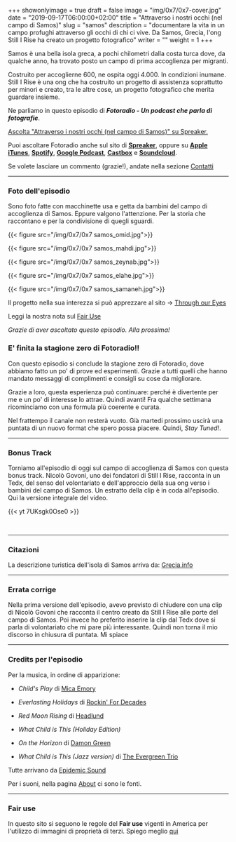 +++
showonlyimage = true
draft = false
image = "img/0x7/0x7-cover.jpg"
date = "2019-09-17T06:00:00+02:00"
title = "Attraverso i nostri occhi (nel campo di Samos)"
slug = "samos"
description = "documentare la vita in un campo profughi attraverso gli occhi di chi ci vive. Da Samos, Grecia, l'ong Still I Rise ha creato un progetto fotografico"
writer = ""
weight = 1
+++

Samos è una bella isola greca, a pochi chilometri dalla costa turca dove, da qualche anno, ha trovato posto un campo di prima accoglienza per migranti.
<!--more-->

Costruito per accoglierne 600, ne ospita oggi 4.000. In condizioni inumane. Still I Rise è una ong che ha costruito un progetto di assistenza soprattutto per minori e creato, tra le altre cose, un progetto fotografico che merita guardare insieme.

Ne parliamo in questo episodio di **_Fotoradio - Un podcast che parla di fotografie_**.

<a class="spreaker-player" href="https://www.spreaker.com/episode/19119852" data-resource="episode_id=19119852" data-width="100%" data-height="200px" data-theme="light" data-playlist="false" data-playlist-continuous="false" data-autoplay="false" data-live-autoplay="false" data-chapters-image="true" data-episode-image-position="right" data-hide-logo="false" data-hide-likes="false" data-hide-comments="false" data-hide-sharing="false" data-hide-download="true">Ascolta "Attraverso i nostri occhi (nel campo di Samos)" su Spreaker.</a>

Puoi ascoltare Fotoradio anche sul sito di <a href="https://www.spreaker.com/show/fotoradio-un-podcast-sulle-fotografie">**Spreaker**</a>, oppure su <a target="blank" href="https://podcasts.apple.com/it/podcast/fotoradio-un-podcast-sulle-fotografie/id1473090985">**Apple iTunes**</a>, <a target="blank" href="https://open.spotify.com/show/3dzBBFOJD2gaz2pRdhlzYh">**Spotify**</a>, <a target="blank" href="https://www.google.com/podcasts?feed=aHR0cHM6Ly93d3cuc3ByZWFrZXIuY29tL3Nob3cvMzYwNzI4OS9lcGlzb2Rlcy9mZWVk">**Google Podcast**</a>, <a target="blank" href="https://castbox.fm/channel/Fotoradio-un-podcast-sulle-fotografie-id2203635?country=it">**Castbox**</a> e <a target="blank" href="https://soundcloud.com/user-153455998">**Soundcloud**</a>.

Se volete lasciare un commento (grazie!), andate nella sezione <a href="/contact/">Contatti</a>

- - -

### Foto dell'episodio

Sono foto fatte con macchinette usa e getta da bambini del campo di accoglienza di Samos. Eppure valgono l'attenzione. Per la storia che raccontano e per la condivisione di quegli sguardi.

<!--
{{< figure src="/img/0x7/0x7 samos_omid.jpg" caption="⬆︎ _Operazione Mare Nostrum, la Fregata Bergamini della Marina Militare salva un barcone di 500 migranti al largo della Libia._ © Massimo Sestini<br>* ">}}
-->

{{< figure src="/img/0x7/0x7 samos_omid.jpg">}}

{{< figure src="/img/0x7/0x7 samos_mahdi.jpg">}}

{{< figure src="/img/0x7/0x7 samos_zeynab.jpg">}}

{{< figure src="/img/0x7/0x7 samos_elahe.jpg">}}

{{< figure src="/img/0x7/0x7 samos_samaneh.jpg">}}




Il progetto nella sua interezza si può apprezzare al sito -> <a target="blank" href="https://through-oureyes.com/">Through our Eyes</a>

Leggi la nostra nota sul <a target="blank" href="/static_page/fair_use/">Fair Use</a>

_Grazie di aver ascoltato questo episodio. Alla prossima!_


### E' finita la stagione zero di Fotoradio!!

Con questo episodio si conclude la stagione zero di Fotoradio, dove abbiamo fatto un po' di prove ed esperimenti. Grazie a tutti quelli che hanno mandato messaggi di complimenti e consigli su cose da migliorare.

Grazie a loro, questa esperienza può continuare: perché è divertente per me e un po' di interesse lo attrae. Quindi avanti!
Fra qualche settimana ricominciamo con una formula più coerente e curata.

Nel frattempo il canale non resterà vuoto. Già martedi prossimo uscirà una puntata di un nuovo format che spero possa piacere. Quindi, _Stay Tuned!_.


- - -

### Bonus Track

Torniamo all'episodio di oggi sul campo di accoglienza di Samos con questa bonus track.
Nicolò Govoni, uno dei fondatori di Still I Rise, racconta in un Tedx, del senso del volontariato e dell'approccio della sua ong verso i bambini del campo di Samos.
Un estratto della clip è in coda all'episodio. Qui la versione integrale del video.

{{< yt 7UKsgk0Ose0 >}}


<br>

- - -

### Citazioni

La descrizione turistica dell'isola di Samos arriva da: <a href="https://www.grecia.info/isole-egeo-settentrionale/samos/" target="blank">Grecia.info</a>

<!--

- Fabrizio Gatti, con le immagini di Massimo Sestini, _Dimmi dove sei_, National Geographic Italia, giugno 2019

Le voci fuori campo sono tratte dal trailer del documentario di National Geographic Channel diretto da Jesús Garcés Lambert andato in onda il 20 giugno 2019 su Sky e poi boh.

-->


- - -
### Errata corrige

Nella prima versione dell'episodio, avevo previsto di chiudere con una clip di Nicolò Govoni che racconta il centro creato da Still I Rise alle porte del campo di Samos.
Poi invece ho preferito inserire la clip dal Tedx dove si parla di volontariato che mi pare più interessante. Quindi non torna il mio discorso in chiusura di puntata. Mi spiace


<!--
- - -

### Altri link

- La puntata di **Be My Diary** di Rossella Pivanti citata nell'episodio è ascoltabile a questo (<a target="blank" href="https://www.spreaker.com/user/bemydiary/bmd-s02e10-finito">link</a>)

-->

- - -

### Credits per l'episodio

Per la musica, in ordine di apparizione:

- _Child's Play_ di <a target="blank" href="https://www.epidemicsound.com/search/?term=Mica%20Emory">Mica Emory</a>

- _Everlasting Holidays_ di <a target="blank" href="https://www.epidemicsound.com/search/?term=Rockin%27%20For%20Decades">Rockin' For Decades</a>

- _Red Moon Rising_ di <a href="https://www.epidemicsound.com/search/?term=Headlund" target="blank">Headlund</a>

- _What Child is This (Holiday Edition)_

- _On the Horizon_ di <a href="https://www.epidemicsound.com/search/?term=Damon%20Greene" target="blank">Damon Green</a>

- _What Child is This (Jazz version)_ di <a href="https://www.epidemicsound.com/search/?term=The%20Evergreen%20Trio" target="blank">The Evergreen Trio</a>


Tutte arrivano da <a href="https://www.epidemicsound.com/">Epidemic Sound</a>

Per i suoni, nella pagina <a href="/about/">About</a> ci sono le fonti.

- - -

### Fair use

In questo sito si seguono le regole del **Fair use** vigenti in America per l'utilizzo di immagini di proprietà di terzi. Spiego meglio <a href="/static_page/fair_use/">qui</a>
